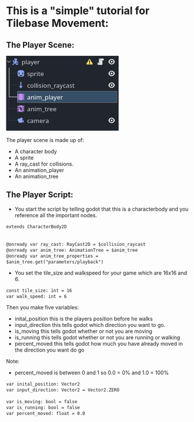 # This is a "simple" tutorial for Tilebase Movement:


## The Player Scene:


![](/res/player_scn.png)

The player scene is made up of:
- A character body
- A sprite
- A ray_cast for collisions.
- An animation_player
- An animation_tree


## The Player Script:


- You start the script by telling godot that this is a characterbody and you reference all the important nodes.
```
extends CharacterBody2D


@onready var ray_cast: RayCast2D = $collision_raycast
@onready var anim_tree: AnimationTree = $anim_tree
@onready var anim_tree_properties = $anim_tree.get("parameters/playback")
```

- You set the tile_size and walkspeed for your game which are 16x16 and 6.

```
const tile_size: int = 16
var walk_speed: int = 6
```

Then you make five variables:

- inital_position this is the players position before he walks
- input_direction this tells godot which direction you want to go.
- is_moving this tells godot whether or not you are moving
- is_running this tells godot whether or not you are running or walking
- percent_moved this tells godot how much you have already moved in the direction you want do go

Note: 
- percent_moved is between 0 and 1 so 0.0 = 0% and 1.0 = 100%

```
var inital_position: Vector2
var input_direction: Vector2 = Vector2.ZERO

var is_moving: bool = false
var is_running: bool = false
var percent_moved: float = 0.0
```




